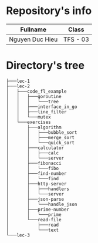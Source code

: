 # Repository's info

|     Fullname    |    Class     |
|-----------------|--------------|
| Nguyen Duc Hieu |   TFS - 03   |

# Directory's tree
```
├───lec-1
├───lec-2
│   ├───code_fl_example
│   │   ├───goroutine
│   │   │   └───tree
│   │   ├───interface_in_go
│   │   ├───line_filter
│   │   └───mutex
│   └───exercises
│       ├───algorithm
│       │   ├───bubble_sort
│       │   ├───merge_sort
│       │   └───quick_sort
│       ├───calculator
│       │   ├───calc
│       │   └───server
│       ├───fibonacci
│       │   └───fibo
│       ├───find-number
│       │   └───find
│       ├───http-server
│       │   ├───handlers
│       │   └───server
│       ├───json-parse
│       │   └───handle_json
│       ├───prime-number
│       │   └───prime
│       └───read-file
│           ├───read
│           └───text
└───lec-3
```

